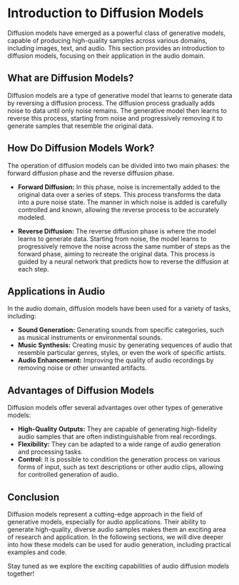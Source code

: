
# Introduction to Diffusion Models

Diffusion models have emerged as a powerful class of generative models, capable of producing high-quality samples across various domains, including images, text, and audio. This section provides an introduction to diffusion models, focusing on their application in the audio domain.

## What are Diffusion Models?

Diffusion models are a type of generative model that learns to generate data by reversing a diffusion process. The diffusion process gradually adds noise to data until only noise remains. The generative model then learns to reverse this process, starting from noise and progressively removing it to generate samples that resemble the original data.

## How Do Diffusion Models Work?

The operation of diffusion models can be divided into two main phases: the forward diffusion phase and the reverse diffusion phase.

- **Forward Diffusion:** In this phase, noise is incrementally added to the original data over a series of steps. This process transforms the data into a pure noise state. The manner in which noise is added is carefully controlled and known, allowing the reverse process to be accurately modeled.

- **Reverse Diffusion:** The reverse diffusion phase is where the model learns to generate data. Starting from noise, the model learns to progressively remove the noise across the same number of steps as the forward phase, aiming to recreate the original data. This process is guided by a neural network that predicts how to reverse the diffusion at each step.

## Applications in Audio

In the audio domain, diffusion models have been used for a variety of tasks, including:

- **Sound Generation:** Generating sounds from specific categories, such as musical instruments or environmental sounds.
- **Music Synthesis:** Creating music by generating sequences of audio that resemble particular genres, styles, or even the work of specific artists.
- **Audio Enhancement:** Improving the quality of audio recordings by removing noise or other unwanted artifacts.

## Advantages of Diffusion Models

Diffusion models offer several advantages over other types of generative models:

- **High-Quality Outputs:** They are capable of generating high-fidelity audio samples that are often indistinguishable from real recordings.
- **Flexibility:** They can be adapted to a wide range of audio generation and processing tasks.
- **Control:** It is possible to condition the generation process on various forms of input, such as text descriptions or other audio clips, allowing for controlled generation of audio.

## Conclusion

Diffusion models represent a cutting-edge approach in the field of generative models, especially for audio applications. Their ability to generate high-quality, diverse audio samples makes them an exciting area of research and application. In the following sections, we will dive deeper into how these models can be used for audio generation, including practical examples and code.

Stay tuned as we explore the exciting capabilities of audio diffusion models together!
